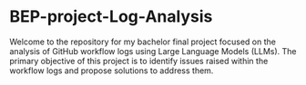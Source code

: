 # BEP-project-Log-Analysis
Welcome to the repository for my bachelor final project focused on the analysis of GitHub workflow logs using Large Language Models (LLMs). The primary objective of this project is to identify issues raised within the workflow logs and propose solutions to address them.